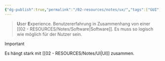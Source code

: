 ```yaml
---
{"dg-publish":true,"permalink":"/02-resources/notes/ux/","tags":["GUI"],"noteIcon":"","updated":"2025-07-12T13:31:41.321+02:00"}
---
```


> **U**ser **E**xperience.
> Benutzererfahrung in Zusammenhang von einer [[02 - RESOURCES/Notes/Software\|Software]].
> Es muss so logisch wie möglich für der Nutzer sein.

> [!important]
> Es hängt stark mit [[02 - RESOURCES/Notes/UI\|UI]] zusammen.